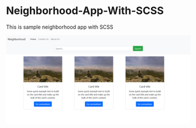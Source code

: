 # Neighborhood-App-With-SCSS
This is sample neighborhood app with SCSS

![Output Image](output/output.png)
